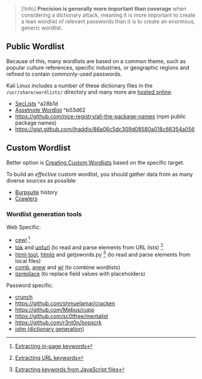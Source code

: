 
>[!info]
>**Precision is generally more important than coverage** when considering a dictionary attack, meaning it is more important to create a lean wordlist of relevant passwords than it is to create an enormous, generic wordlist.

## Public Wordlist

Because of this, many wordlists are based on a common theme, such as popular culture references, specific industries, or geographic regions and refined to contain commonly-used passwords.

Kali Linux includes a number of these dictionary files in the `/usr/share/wordlists/` directory and many more are [hosted online](https://github.com/danielmiessler/SecLists).

- [SecLists](https://github.com/danielmiessler/SecLists) ^a28b1d
- [Assetnote Wordlist](https://wordlists.assetnote.io/) ^b03d62
- https://github.com/nice-registry/all-the-package-names (npm public package names)
- https://gist.github.com/jhaddix/86a06c5dc309d08580a018c66354a056

## Custom Wordlist

Better option is [Creating Custom Wordlists](../../Readwise/Articles/blackbird-eu%20-%20Creating%20Custom%20Wordlists%20for%20Bug%20Bounty%20Targets%20A%20Complete%20Guide.md) based on the specific target.

To build an _effective_ custom wordlist, you should gather data from as many diverse sources as possible:
- [Burpsuite](../Tools/Burpsuite.md) history
- [Crawlers](HTTP%20Recon%20and%20Enumeration.md#Endpoint%20Crawling)

### Wordlist generation tools

Web Specific:
- [cewl](../Tools/cewl.md) [^1]
- [tok](../Tools/tok.md) and [unfurl](../Tools/unfurl.md) (to read and parse elements from URL lists) [^3]
- [html-tool](../Tools/html-tool.md), [htmlq](../Tools/htmlq.md) and getjswords.py [^4] (to read and parse elements from local files)
- [comb](../Tools/comb.md), [anew](../Tools/anew.md) and [wl](../Tools/wl.md) (to combine wordlists)
- [qsreplace](../Tools/qsreplace.md) (to replace field values with placeholders)

Password specific:
- [crunch](../Tools/crunch.md)
- https://github.com/shmuelamar/cracken
- https://github.com/Mebus/cupp
- https://github.com/sc0tfree/mentalist
- https://github.com/r3nt0n/bopscrk
- [john (dictionary generation)](../Tools/john.md#Dictionary%20generation)

[^3]: [Extracting URL keywords](../../Readwise/Articles/blackbird-eu%20-%20Creating%20Custom%20Wordlists%20for%20Bug%20Bounty%20Targets%20A%20Complete%20Guide.md#Extracting%20URL%20keywords)

[^4]: [Extracting keywords from JavaScript files](../../Readwise/Articles/blackbird-eu%20-%20Creating%20Custom%20Wordlists%20for%20Bug%20Bounty%20Targets%20A%20Complete%20Guide.md#Extracting%20keywords%20from%20JavaScript%20files)

[^1]: [Extracting in-page keywords](../../Readwise/Articles/blackbird-eu%20-%20Creating%20Custom%20Wordlists%20for%20Bug%20Bounty%20Targets%20A%20Complete%20Guide.md#Extracting%20in-page%20keywords)